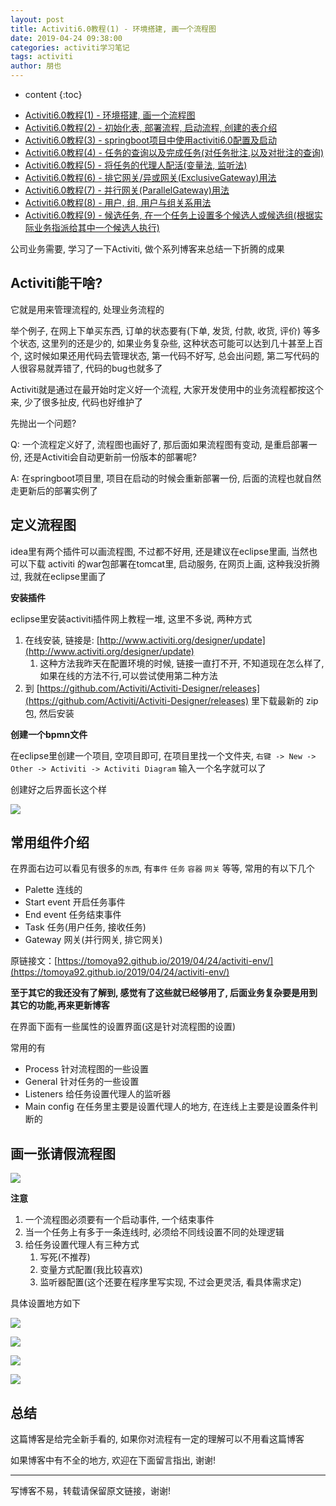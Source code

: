 ```yaml
---
layout: post
title: Activiti6.0教程(1) - 环境搭建, 画一个流程图
date: 2019-04-24 09:38:00
categories: activiti学习笔记
tags: activiti
author: 朋也
---
```


* content
{:toc}

- [Activiti6.0教程(1) - 环境搭建, 画一个流程图](https://tomoya92.github.io/2019/04/24/activiti-env/)
- [Activiti6.0教程(2) - 初始化表, 部署流程, 启动流程, 创建的表介绍](https://tomoya92.github.io/2019/04/24/activiti-deploy-start-table/)
- [Activiti6.0教程(3) - springboot项目中使用activiti6.0配置及启动](https://tomoya92.github.io/2019/04/24/activiti-spring-boot/)
- [Activiti6.0教程(4) - 任务的查询以及完成任务(对任务批注,以及对批注的查询)](https://tomoya92.github.io/2019/04/24/activiti-query-complete-task/)
- [Activiti6.0教程(5) - 将任务的代理人配活(变量法, 监听法)](https://tomoya92.github.io/2019/04/24/activiti-assignee/)
- [Activiti6.0教程(6) - 排它网关/异或网关(ExclusiveGateway)用法](https://tomoya92.github.io/2019/04/25/activiti-exclusive-gateway/)
- [Activiti6.0教程(7) - 并行网关(ParallelGateway)用法](https://tomoya92.github.io/2019/04/25/activiti-parallel-gateway/)
- [Activiti6.0教程(8) - 用户, 组, 用户与组关系用法](https://tomoya92.github.io/2019/04/25/activiti-user-group-membership/)
- [Activiti6.0教程(9) - 候选任务, 在一个任务上设置多个候选人或候选组(根据实际业务指派给其中一个候选人执行)](https://tomoya92.github.io/2019/04/26/activiti-candidate-task/)

公司业务需要, 学习了一下Activiti, 做个系列博客来总结一下折腾的成果

## Activiti能干啥?

它就是用来管理流程的, 处理业务流程的

举个例子, 在网上下单买东西, 订单的状态要有(下单, 发货, 付款, 收货, 评价) 等多个状态, 这里列的还是少的, 如果业务复杂些, 这种状态可能可以达到几十甚至上百个, 这时候如果还用代码去管理状态, 第一代码不好写, 总会出问题, 第二写代码的人很容易就弄错了, 代码的bug也就多了

Activiti就是通过在最开始时定义好一个流程, 大家开发使用中的业务流程都按这个来, 少了很多扯皮, 代码也好维护了





先抛出一个问题?

Q: 一个流程定义好了, 流程图也画好了, 那后面如果流程图有变动, 是重启部署一份, 还是Activiti会自动更新前一份版本的部署呢?

A: 在springboot项目里, 项目在启动的时候会重新部署一份, 后面的流程也就自然走更新后的部署实例了

## 定义流程图

idea里有两个插件可以画流程图, 不过都不好用, 还是建议在eclipse里画, 当然也可以下载 activiti 的war包部署在tomcat里, 启动服务, 在网页上画, 这种我没折腾过, 我就在eclipse里画了

**安装插件**

eclipse里安装activiti插件网上教程一堆, 这里不多说, 两种方式

1. 在线安装, 链接是: [http://www.activiti.org/designer/update](http://www.activiti.org/designer/update)
   1. 这种方法我昨天在配置环境的时候, 链接一直打不开, 不知道现在怎么样了, 如果在线的方法不行,可以尝试使用第二种方法
2. 到 [https://github.com/Activiti/Activiti-Designer/releases](https://github.com/Activiti/Activiti-Designer/releases) 里下载最新的 zip 包, 然后安装

**创建一个bpmn文件**

在eclipse里创建一个项目, 空项目即可, 在项目里找一个文件夹, `右键 -> New -> Other -> Activiti -> Activiti Diagram` 输入一个名字就可以了

创建好之后界面长这个样

![](/assets/QQ20190424-101859.png)

## 常用组件介绍

在界面右边可以看见有很多的`东西`, 有`事件` `任务` `容器` `网关` 等等, 常用的有以下几个

- Palette      连线的
- Start event  开启任务事件
- End event    任务结束事件
- Task         任务(用户任务, 接收任务)
- Gateway      网关(并行网关, 排它网关)

原链接文：[https://tomoya92.github.io/2019/04/24/activiti-env/](https://tomoya92.github.io/2019/04/24/activiti-env/)

**至于其它的我还没有了解到, 感觉有了这些就已经够用了, 后面业务复杂要是用到其它的功能,再来更新博客**

在界面下面有一些属性的设置界面(这是针对流程图的设置)

常用的有

- Process 针对流程图的一些设置
- General 针对任务的一些设置
- Listeners 给任务设置代理人的监听器
- Main config 在任务里主要是设置代理人的地方, 在连线上主要是设置条件判断的

## 画一张请假流程图

![](/assets/QQ20190424-104038.png)

**注意**

1. 一个流程图必须要有一个启动事件, 一个结束事件
2. 当一个任务上有多于一条连线时, 必须给不同线设置不同的处理逻辑
3. 给任务设置代理人有三种方式
   1. 写死(不推荐)
   2. 变量方式配置(我比较喜欢)
   3. 监听器配置(这个还要在程序里写实现, 不过会更灵活, 看具体需求定)

具体设置地方如下

![](/assets/QQ20190424-104510.png)

![](/assets/QQ20190424-104640.png)

![](/assets/QQ20190424-104803.png)

![](/assets/QQ20190424-104910.png)

## 总结

这篇博客是给完全新手看的, 如果你对流程有一定的理解可以不用看这篇博客

如果博客中有不全的地方, 欢迎在下面留言指出, 谢谢!

---

写博客不易，转载请保留原文链接，谢谢!